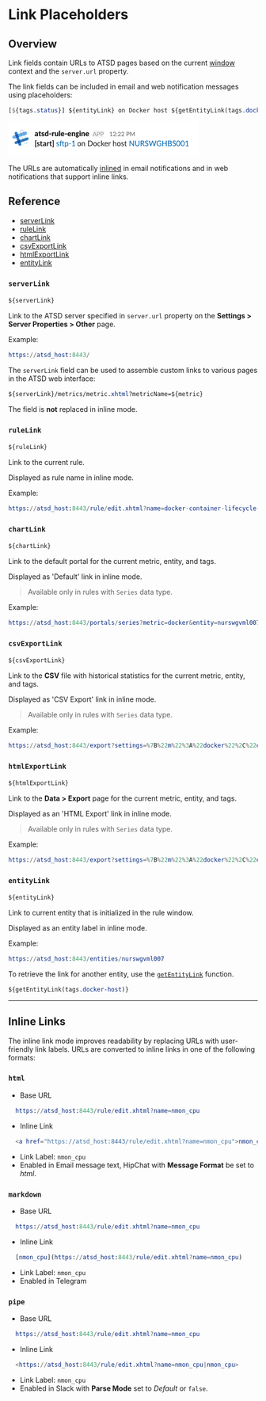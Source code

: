 # Link Placeholders

## Overview

Link fields contain URLs to ATSD pages based on the current [window](window.md) context and the `server.url` property.

The link fields can be included in email and web notification messages using placeholders:

```css
[${tags.status}] ${entityLink} on Docker host ${getEntityLink(tags.docker-host)}
```

![](images/inline-links.png)

The URLs are automatically [inlined](#inline-links) in email notifications and in web notifications that support inline links.

## Reference

* [serverLink](#serverlink)
* [ruleLink](#rulelink)
* [chartLink](#chartlink)
* [csvExportLink](#csvexportlink)
* [htmlExportLink](#htmlexportlink)
* [entityLink](#entitylink)

### `serverLink`

```css
${serverLink}
```

Link to the ATSD server specified in `server.url` property on the **Settings > Server Properties > Other** page.

Example:

```elm
https://atsd_host:8443/
```

The `serverLink` field can be used to assemble custom links to various pages in the ATSD web interface:

```css
${serverLink}/metrics/metric.xhtml?metricName=${metric}
```

The field is **not** replaced in inline mode.

### `ruleLink`

```css
${ruleLink}
```

Link to the current rule.

Displayed as rule name in inline mode.

Example:

```elm
https://atsd_host:8443/rule/edit.xhtml?name=docker-container-lifecycle-restart
```

### `chartLink`

```css
${chartLink}
```

Link to the default portal for the current metric, entity, and tags.

Displayed as 'Default' link in inline mode.

> Available only in rules with `Series` data type.

Example:

```elm
https://atsd_host:8443/portals/series?metric=docker&entity=nurswgvml007&add%20params%3D%7B%22markers%22%3A%22false%22%2C%22timespan%22%3A%221%20HOUR%22%7D
```

### `csvExportLink`

```css
${csvExportLink}
```

Link to the **CSV** file with historical statistics for the current metric, entity, and tags.

Displayed as 'CSV Export' link in inline mode.

> Available only in rules with `Series` data type.

Example:

```elm
https://atsd_host:8443/export?settings=%7B%22m%22%3A%22docker%22%2C%22e%22%3A%22nurswgvml007%22%2C%22si%22%3A%221-DAY%22%2C%22t%22%3A%22HISTORY%22%2C%22v%22%3Afalse%7D
```

### `htmlExportLink`

```css
${htmlExportLink}
```

Link to the **Data > Export** page for the current metric, entity, and tags.

Displayed as an 'HTML Export' link in inline mode.

> Available only in rules with `Series` data type.

Example:

```elm
https://atsd_host:8443/export?settings=%7B%22m%22%3A%22docker%22%2C%22e%22%3A%22nurswgvml007%22%2C%22si%22%3A%221-HOUR%22%2C%22t%22%3A%22HISTORY%22%7D
```

### `entityLink`

```css
${entityLink}
```

Link to current entity that is initialized in the rule window. 

Displayed as an entity label in inline mode.

Example:

```elm
https://atsd_host:8443/entities/nurswgvml007
```

To retrieve the link for another entity, use the [`getEntityLink`](functions-link.md#getentitylink) function.

```css
${getEntityLink(tags.docker-host)}
```

---

## Inline Links

The inline link mode improves readability by replacing URLs with user-friendly link labels. URLs are converted to inline links in one of the following formats:

### `html`

* Base URL

```elm
  https://atsd_host:8443/rule/edit.xhtml?name=nmon_cpu
```

* Inline Link

```elm
  <a href="https://atsd_host:8443/rule/edit.xhtml?name=nmon_cpu">nmon_cpu</a>
```

* Link Label: `nmon_cpu`
* Enabled in Email message text, HipChat with **Message Format** be set to *html*.

### `markdown`

* Base URL

```elm
  https://atsd_host:8443/rule/edit.xhtml?name=nmon_cpu
```

* Inline Link

```elm
  [nmon_cpu](https://atsd_host:8443/rule/edit.xhtml?name=nmon_cpu)
```

* Link Label: `nmon_cpu`
* Enabled in Telegram

### `pipe`

* Base URL

```elm
  https://atsd_host:8443/rule/edit.xhtml?name=nmon_cpu
```

* Inline Link

```elm
  <https://atsd_host:8443/rule/edit.xhtml?name=nmon_cpu|nmon_cpu>
```

* Link Label: `nmon_cpu`
* Enabled in Slack with **Parse Mode** set to *Default* or `false`.
